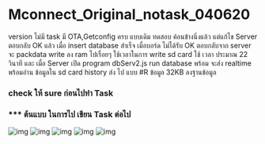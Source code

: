 # Mconnect_Original_notask_040620
version ไม่มี task มี OTA,Getconfig ครบ แบบเดิม  ทดสอบ ค้อนข้างนิ่งแล้ว 
 แต่แก้ไข Server ตอบกลับ OK แล้ว เมื่อ insert database สำเร็จ 
 เมื่อบอร์ด ไม่ได้รับ OK ตอบกลับจาก server  จะ packdata write ลง ram ไปเรื่อยๆ
ใช้เวลาในการ write sd card  ใช้ เวลา  ประมาณ  22 วินาที
และ เมื่อ Server เปิด  program dbServ2.js run database พร้อม  จะส่ง realtime 
พร้อมอ่าน ข้อมูลใน sd card history ส่ง ไป แบบ #R  ข้อมูล 32KB ลงฐานข้อมูล

### check ให้ sure ก่อนไปทำ Task
### *** ต้นแบบ ในการไป เขียน Task ต่อไป 
![img](https://iotfmx.com/imgtest/test_040620/test4_01.png)
![img](https://iotfmx.com/imgtest/test_040620/test4_02.png)
![img](https://iotfmx.com/imgtest/test_040620/test4_03.png)
![img](https://iotfmx.com/imgtest/test_040620/test4_04.png)
![img](https://iotfmx.com/imgtest/test_040620/test4_05sd.png)
